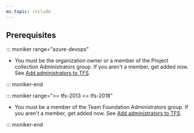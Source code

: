 ```yaml
---
ms.topic: include
---
```


## Prerequisites

::: moniker range="azure-devops" 
 
* You must be the organization owner or a member of the Project collection Administrators group. If you aren't a member, get added now. See [Add administrators to TFS](/azure/devops/organizations/security/set-project-collection-level-permissions).

::: moniker-end  

::: moniker range=">= tfs-2013 <= tfs-2018"  

* You must be a member of the Team Foundation Administrators group. If you aren't a member, get added now. See [Add administrators to TFS](/azure/devops/server/admin/add-administrator-tfs).

::: moniker-end  	